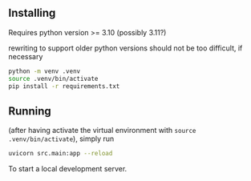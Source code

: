 ## Installing

Requires python version >= 3.10 (possibly 3.11?)

rewriting to support older python versions should not
be too difficult, if necessary

```bash
python -m venv .venv
source .venv/bin/activate
pip install -r requirements.txt
```

## Running

(after having activate the virtual environment with `source .venv/bin/activate`),
simply run

```bash
uvicorn src.main:app --reload
```

To start a local development server.
